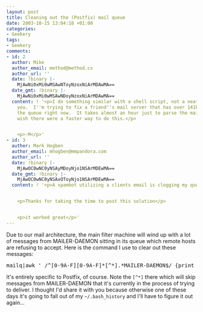 ```yaml
---
layout: post
title: Cleaning out the (Postfix) mail queue
date: 2003-10-15 13:04:18 +01:00
categories:
- Geekery
tags:
- Geekery
comments:
- id: 2
  author: Mike
  author_email: method@method.cx
  author_url: ''
  date: !binary |-
    MjAwNi0xMi0wMSAwNToyNzoxNiArMDAwMA==
  date_gmt: !binary |-
    MjAwNi0xMi0wMSAwNDoyNzoxNiArMDAwMA==
  content: ! '<p>I do something similar with a shell script, not a neat 1 liner like
    you.  I''m trying to fix a friend''s mail server that has over 141k messages in
    the queue right now.  It takes almost an hour just to parse the mailq output.  I
    wish there were a faster way to do this.</p>


    <p>-M</p>'
- id: 3
  author: Mark Hogben
  author_email: mhogben@mmpandora.com
  author_url: ''
  date: !binary |-
    MjAwOC0wNC0yNSAyMDoyNjo1NSArMDEwMA==
  date_gmt: !binary |-
    MjAwOC0wNC0yNSAxOToyNjo1NSArMDEwMA==
  content: ! '<p>A spambot utilizing a clients email is clogging my ques.</p>


    <p>Thanks for taking the time to post this solution</p>


    <p>it worked great</p>'
---
```

<p>Due to our mail architecture, the main filter machine will wind up with a lot of messages from MAILER-DAEMON sitting in its queue which remote hosts are refusing to accept.  Here is the command I use to clear out these messages:</p>

<pre>mailq|awk ' /^[0-9A-F][0-9A-F]*[^*].*MAILER-DAEMON$/ {print $1}'|sudo xargs -rn1 postsuper -d</pre>

<p>It's entirely specific to Postfix, of course.  Note the <code>[^*]</code> there which will skip messages from MAILER-DAEMON that it's currently in the process of trying to deliver.  I thought I'd share it with you because otherwise one of these days it's going to fall out of my <code>~/.bash_history</code> and I'll have to figure it out again...</p>
